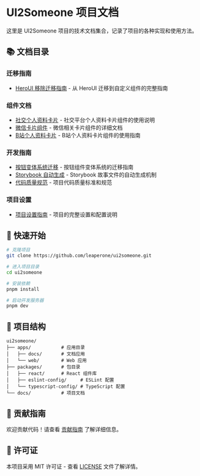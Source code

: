# UI2Someone 项目文档

这里是 UI2Someone 项目的技术文档集合，记录了项目的各种实现和使用方法。

## 📚 文档目录

### 迁移指南

- [HeroUI 移除迁移指南](./heroui-removal-migration.md) - 从 HeroUI 迁移到自定义组件的完整指南

### 组件文档

- [社交个人资料卡片](./social-profile-cards.md) - 社交平台个人资料卡片组件的使用说明
- [微信卡片组件](./wechat-card-component.md) - 微信相关卡片组件的详细文档
- [B站个人资料卡片](./bilibili-profile-card.md) - B站个人资料卡片组件的使用指南

### 开发指南

- [按钮变体系统迁移](./button-variant-system-migration.md) - 按钮组件变体系统的迁移指南
- [Storybook 自动生成](./storybook-auto-generation.md) - Storybook 故事文件的自动生成机制
- [代码质量规范](./CODE_QUALITY.md) - 项目代码质量标准和规范

### 项目设置

- [项目设置指南](./SETUP.md) - 项目的完整设置和配置说明

## 🚀 快速开始

```bash
# 克隆项目
git clone https://github.com/leaperone/ui2someone.git

# 进入项目目录
cd ui2someone

# 安装依赖
pnpm install

# 启动开发服务器
pnpm dev
```

## 📁 项目结构

```
ui2someone/
├── apps/           # 应用目录
│   ├── docs/       # 文档应用
│   └── web/        # Web 应用
├── packages/       # 包目录
│   ├── react/      # React 组件库
│   ├── eslint-config/     # ESLint 配置
│   └── typescript-config/ # TypeScript 配置
└── docs/           # 项目文档
```

## 🤝 贡献指南

欢迎贡献代码！请查看 [贡献指南](../CONTRIBUTING.md) 了解详细信息。

## 📄 许可证

本项目采用 MIT 许可证 - 查看 [LICENSE](../LICENSE) 文件了解详情。
